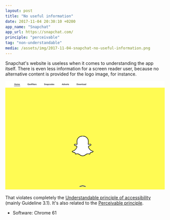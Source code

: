 ```yaml
---
layout: post
title: "No useful information"
date: 2017-11-04 20:30:10 +0200
app_name: "Snapchat"
app_url: https://snapchat.com/
principle: "perceivable"
tag: "non-understandable"
media: /assets/img/2017-11-04-snapchat-no-useful-information.png
---
```


Snapchat's website is useless when it comes to understanding the app itself. There is even less information for a screen reader user, because no alternative content is provided for the logo image, for instance.

![Snapchat's landing page](/assets/img/2017-11-04-snapchat-no-useful-information-2.png)

That violates completely the [Understandable principle of accessibility](https://developer.mozilla.org/en-US/docs/Web/Accessibility/Understanding_WCAG/Understandable) (mainly Guideline 3.1). It's also related to the [Perceivable principle](https://developer.mozilla.org/en-US/docs/Web/Accessibility/Understanding_WCAG/Perceivable).

* Software: Chrome 61
